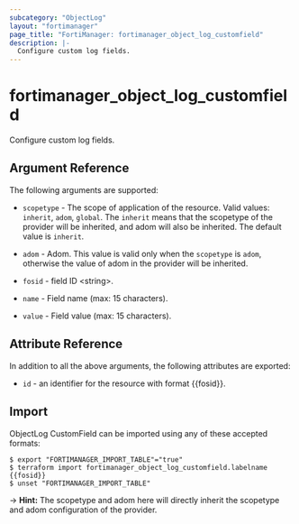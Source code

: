 ```yaml
---
subcategory: "ObjectLog"
layout: "fortimanager"
page_title: "FortiManager: fortimanager_object_log_customfield"
description: |-
  Configure custom log fields.
---
```


# fortimanager_object_log_customfield
Configure custom log fields.

## Argument Reference


The following arguments are supported:

* `scopetype` - The scope of application of the resource. Valid values: `inherit`, `adom`, `global`. The `inherit` means that the scopetype of the provider will be inherited, and adom will also be inherited. The default value is `inherit`.
* `adom` - Adom. This value is valid only when the `scopetype` is `adom`, otherwise the value of adom in the provider will be inherited.

* `fosid` - field ID &lt;string&gt;.
* `name` - Field name (max: 15 characters).
* `value` - Field value (max: 15 characters).


## Attribute Reference

In addition to all the above arguments, the following attributes are exported:
* `id` - an identifier for the resource with format {{fosid}}.

## Import

ObjectLog CustomField can be imported using any of these accepted formats:
```
$ export "FORTIMANAGER_IMPORT_TABLE"="true"
$ terraform import fortimanager_object_log_customfield.labelname {{fosid}}
$ unset "FORTIMANAGER_IMPORT_TABLE"
```
-> **Hint:** The scopetype and adom here will directly inherit the scopetype and adom configuration of the provider.
